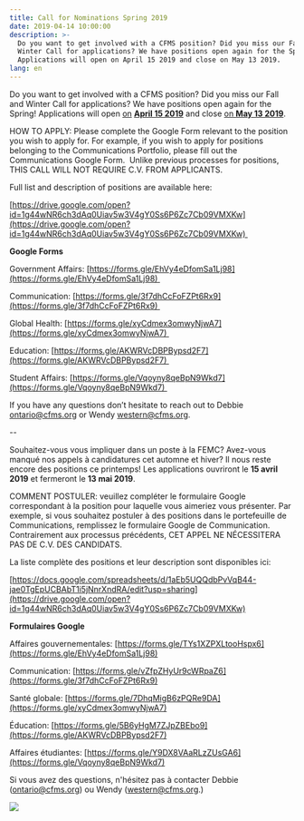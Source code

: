 ```yaml
---
title: Call for Nominations Spring 2019
date: 2019-04-14 10:00:00
description: >-
  Do you want to get involved with a CFMS position? Did you miss our Fall and
  Winter Call for applications? We have positions open again for the Spring!
  Applications will open on April 15 2019 and close on May 13 2019.
lang: en
---
```


Do you want to get involved with a CFMS position? Did you miss our Fall and Winter Call for applications? We have positions open again for the Spring\! Applications will open [on](x-apple-data-detectors://1) **[April 15 2019](x-apple-data-detectors://1)** and close [on **May 13 2019**](x-apple-data-detectors://2).

HOW TO APPLY: Please complete the Google Form relevant to the position you wish to apply for. For example, if you wish to apply for positions belonging to the Communications Portfolio, please fill out the Communications Google Form.  Unlike previous processes for positions, THIS CALL WILL NOT REQUIRE C.V. FROM APPLICANTS. 

Full list and description of positions are available here: 

[https://drive.google.com/open?id=1g44wNR6ch3dAq0Uiav5w3V4gY0Ss6P6Zc7Cb09VMXKw](https://drive.google.com/open?id=1g44wNR6ch3dAq0Uiav5w3V4gY0Ss6P6Zc7Cb09VMXKw) 

**Google Forms**

Government Affairs: [https://forms.gle/EhVy4eDfomSa1Lj98](https://forms.gle/EhVy4eDfomSa1Lj98) 

Communication: [https://forms.gle/3f7dhCcFoFZPt6Rx9](https://forms.gle/3f7dhCcFoFZPt6Rx9) 

Global Health: [https://forms.gle/xyCdmex3omwyNjwA7](https://forms.gle/xyCdmex3omwyNjwA7) 

Education: [https://forms.gle/AKWRVcDBPBypsd2F7](https://forms.gle/AKWRVcDBPBypsd2F7) 

Student Affairs: [https://forms.gle/Vqoyny8qeBpN9Wkd7](https://forms.gle/Vqoyny8qeBpN9Wkd7) 

If you have any questions don’t hesitate to reach out to Debbie [ontario@cfms.org](https://www.cfms.org/news/2019/01/14/ontario@cfms.org) or Wendy [western@cfms.org](https://www.cfms.org/news/2019/01/14/western@cfms.org).

\--

Souhaitez-vous vous impliquer dans un poste à la FEMC? Avez-vous manqué nos appels à candidatures cet automne et hiver? Il nous reste encore des positions ce printemps\! Les applications ouvriront le **15 avril 2019** et fermeront le **13 mai 2019**.

COMMENT POSTULER: veuillez compléter le formulaire Google correspondant à la position pour laquelle vous aimeriez vous présenter. Par exemple, si vous souhaitez postuler à des positions dans le portefeuille de Communications, remplissez le formulaire Google de Communication. Contrairement aux processus précédents, CET APPEL NE NÉCESSITERA PAS DE C.V. DES CANDIDATS. 

La liste complète des positions et leur description sont disponibles ici:

[https://docs.google.com/spreadsheets/d/1aEb5UQQdbPvVqB44-jae0TgEpUCBAbT1i5jNnrXndRA/edit?usp=sharing](https://drive.google.com/open?id=1g44wNR6ch3dAq0Uiav5w3V4gY0Ss6P6Zc7Cb09VMXKw)

**Formulaires Google**

Affaires gouvernementales: [https://forms.gle/TYs1XZPXLtooHspx6](https://forms.gle/EhVy4eDfomSa1Lj98)

Communication: [https://forms.gle/vZfpZHyUr9cWRpaZ6](https://forms.gle/3f7dhCcFoFZPt6Rx9)

Santé globale: [https://forms.gle/7DhqMigB6zPQRe9DA](https://forms.gle/xyCdmex3omwyNjwA7)

Éducation: [https://forms.gle/5B6yHgM7ZJpZBEbo9](https://forms.gle/AKWRVcDBPBypsd2F7)

Affaires étudiantes: [https://forms.gle/Y9DX8VAaRLzZUsGA6](https://forms.gle/Vqoyny8qeBpN9Wkd7)

Si vous avez des questions, n'hésitez pas à contacter Debbie ([ontario@cfms.org](mailto:ontario@cfms.org)) ou Wendy ([western@cfms.org](mailto:western@cfms.org).)

![](/uploads/img-7176.jpeg)